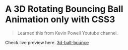 # A 3D Rotating Bouncing Ball Animation only with CSS3

> Learned this from Kevin Powell Youtube channel.

Check live preview here. [3d-ball-bounce](https://joker-bat.github.io/3d-ball-bounce/)
